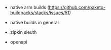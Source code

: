 - native arm builds (https://github.com/paketo-buildpacks/stacks/issues/51)
                      
- native builds in general
- zipkin sleuth
- openapi